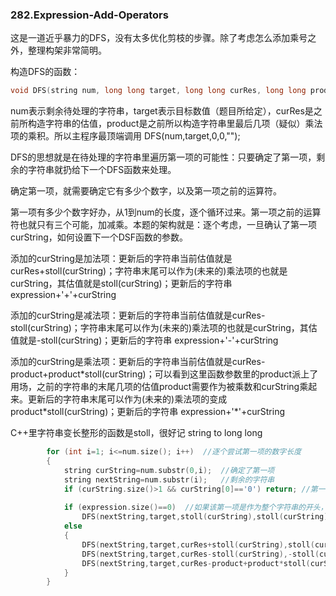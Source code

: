### 282.Expression-Add-Operators

这是一道近乎暴力的DFS，没有太多优化剪枝的步骤。除了考虑怎么添加乘号之外，整理构架非常简明。

构造DFS的函数：
```cpp
void DFS(string num, long long target, long long curRes, long long product, string expression)
```
num表示剩余待处理的字符串，target表示目标数值（题目所给定），curRes是之前所构造字符串的估值，product是之前所以构造字符串里最后几项（疑似）乘法项的乘积。所以主程序最顶端调用 DFS(num,target,0,0,"");

DFS的思想就是在待处理的字符串里遍历第一项的可能性：只要确定了第一项，剩余的字符串就扔给下一个DFS函数来处理。

确定第一项，就需要确定它有多少个数字，以及第一项之前的运算符。

第一项有多少个数字好办，从1到num的长度，逐个循环过来。第一项之前的运算符也就只有三个可能，加减乘。本题的架构就是：逐个考虑，一旦确认了第一项curString，如何设置下一个DSF函数的参数。

添加的curString是加法项：更新后的字符串当前估值就是curRes+stoll(curString)；字符串末尾可以作为(未来的)乘法项的也就是curString，其估值就是stoll(curString)；更新后的字符串 expression+'+'+curString

添加的curString是减法项：更新后的字符串当前估值就是curRes-stoll(curString)；字符串末尾可以作为(未来的)乘法项的也就是curString，其估值就是-stoll(curString)；更新后的字符串 expression+'-'+curString

添加的curString是乘法项：更新后的字符串当前估值就是curRes-product+product\*stoll(curString)；可以看到这里函数参数里的product派上了用场，之前的字符串的末尾几项的估值product需要作为被乘数和curString乘起来。更新后的字符串末尾可以作为(未来的)乘法项的变成product\*stoll(curString)；更新后的字符串 expression+'\*'+curString

C++里字符串变长整形的函数是stoll，很好记 string to long long
```cpp
        for (int i=1; i<=num.size(); i++)  //逐个尝试第一项的数字长度
        {
            string curString=num.substr(0,i);  //确定了第一项
            string nextString=num.substr(i);   //剩余的字符串
            if (curString.size()>1 && curString[0]=='0') return; //第一项不能是有前导0的数字
            
            if (expression.size()==0)  //如果该第一项是作为整个字符串的开头，只能是加法项
                DFS(nextString,target,stoll(curString),stoll(curString),curString);
            else
            {
                DFS(nextString,target,curRes+stoll(curString),stoll(curString),expression+'+'+curString);                
                DFS(nextString,target,curRes-stoll(curString),-stoll(curString),expression+'-'+curString);
                DFS(nextString,target,curRes-product+product*stoll(curString),product*stoll(curString),expression+'*'+curString);
            }
        }
```        
